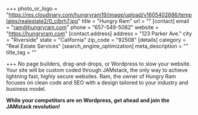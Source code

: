 +++
photo_or_logo = "https://res.cloudinary.com/hungryram19/image/upload/v1605402686/templates/realestate2/0_cibrh7.jpg"
title = "Hungry Ram"
url = ""
[contact]
email = "ram@hungryram.com"
phone = "657-549-5082"
website = "https://hungryram.com"
[contact.address]
address = "123 Parker Ave."
city = "Riverside"
state = "California"
zip_code = "92508"
[details]
category = "Real Estate Services"
[search_engine_optimization]
meta_description = ""
title_tag = ""

+++
No page builders, drag-and-drops, or Wordpress to slow your website. Your site will be custom coded through JAMstack, the only way to achieve lightning fast, highly secure websites. Ram, the owner of Hungry Ram focuses on clean code and SEO with a design tailored to your industry and business model.

**While your competitors are on Wordpress, get ahead and join the JAMstack revolution!**